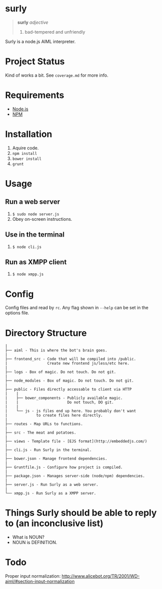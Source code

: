 surly
=====

 > **surly** *adjective*
 > 
 >  1. bad-tempered and unfriendly

Surly is a node.js AIML interpreter.


Project Status
==============

Kind of works a bit. See `coverage.md` for more info.


Requirements
============

 * [Node.js](http://nodejs.org/)
 * [NPM](https://www.npmjs.org/)


Installation
============

 1. Aquire code.
 2. `npm install`
 3. `bower install`
 4. `grunt`


Usage
=====

Run a web server
----------------

 1. `$ sudo node server.js`
 2. Obey on-screen instructions.


Use in the terminal
-------------------

 1. `$ node cli.js`


Run as XMPP client
------------------

 1. `$ node xmpp.js`


Config
======

Config files and read by `rc`. Any flag shown in `--help` can be set in the options file.


Directory Structure
===================

    |
    ├── aiml - This is where the bot's brain goes.
	|
    ├── frontend_src - Code that will be compiled into /public.
    |                  Create new frontend js/less/etc here.
    |
    ├── logs - Box of magic. Do not touch. Do not git.
    |
    ├── node_modules - Box of magic. Do not touch. Do not git.
    |
    ├── public - Files directly accessable to client via HTTP
    |    |
    |    ├── bower_components - Publicly available magic. 
    |    |                      Do not touch, DO git.
    |    |
    |    └── js - js files end up here. You probably don't want 
    |             to create files here directly.
    |
    ├── routes - Map URLs to functions.
    |
    ├── src - The meat and potatoes.
    |
    ├── views - Template file - [EJS format](http://embeddedjs.com/)
    |
    ├── cli.js - Run Surly in the terminal.
    |
    ├── bower.json - Manage frontend dependencies.
    |
    ├── Gruntfile.js - Configure how project is compiled.
    |
    ├── package.json - Manages server-side (node/npm) dependencies.
    |
    ├── server.js - Run Surly as a web server.
    |
  	└── xmpp.js - Run Surly as a XMPP server.


Things Surly should be able to reply to (an inconclusive list)
==============================================================

 * What is NOUN?
 * NOUN is DEFINITION.


Todo
====

Proper input normalization: http://www.alicebot.org/TR/2001/WD-aiml/#section-input-normalization
